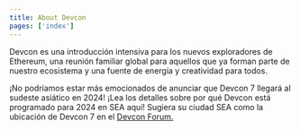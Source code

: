 ```yaml
---
title: About Devcon
pages: ['index']
---
```


Devcon es una introducción intensiva para los nuevos exploradores de Ethereum, una reunión familiar global para aquellos que ya forman parte de nuestro ecosistema y una fuente de energía y creatividad para todos.

¡No podríamos estar más emocionados de anunciar que Devcon 7 llegará al sudeste asiático en 2024! ¡Lea los detalles sobre por qué Devcon está programado para 2024 en SEA aquí! Sugiera su ciudad SEA como la ubicación de Devcon 7 en el <a href="https://forum.devcon.org/c/devcon-7-location-suggestions/14">Devcon Forum.<a>